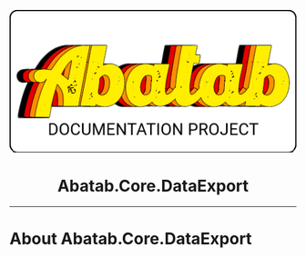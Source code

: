 <!-- This documentation is incomplete. -->

<div align="center">

![](_attachments/logo/abatab-documentation-project-logo.png)
	<h1>
		Abatab.Core.DataExport
	</h1>
</div>

***

# About Abatab.Core.DataExport